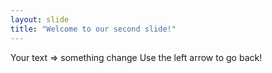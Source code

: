 ```yaml
---
layout: slide
title: "Welcome to our second slide!"
---
```

Your text => something change
Use the left arrow to go back!
